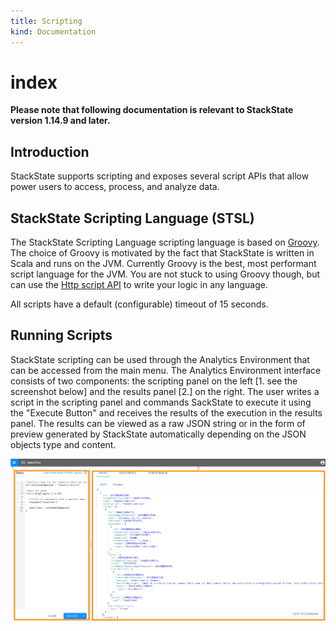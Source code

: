 ```yaml
---
title: Scripting
kind: Documentation
---
```


# index

**Please note that following documentation is relevant to StackState version 1.14.9 and later.**

## Introduction

StackState supports scripting and exposes several script APIs that allow power users to access, process, and analyze data.

## StackState Scripting Language \(STSL\)

The StackState Scripting Language scripting language is based on [Groovy](https://groovy-lang.org/). The choice of Groovy is motivated by the fact that StackState is written in Scala and runs on the JVM. Currently Groovy is the best, most performant script language for the JVM. You are not stuck to using Groovy though, but can use the [Http script API](https://github.com/mpvvliet/stackstate-docs/tree/0f69067c340456b272cfe50e249f4f4ee680f8d9/develop/scripting/http/README.md) to write your logic in any language.

All scripts have a default \(configurable\) timeout of 15 seconds.

## Running Scripts

StackState scripting can be used through the Analytics Environment that can be accessed from the main menu. The Analytics Environment interface consists of two components: the scripting panel on the left \[1. see the screenshot below\] and the results panel \[2.\] on the right. The user writes a script in the scripting panel and commands SackState to execute it using the "Execute Button" and receives the results of the execution in the results panel. The results can be viewed as a raw JSON string or in the form of preview generated by StackState automatically depending on the JSON objects type and content.

![Analytics](../../.gitbook/assets/analytics.png)

